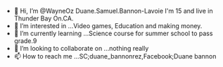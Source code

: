 - 👋 Hi, I’m @WayneOz Duane.Samuel.Bannon-Lavoie I'm 15 and live in Thunder Bay On.CA.
- 👀 I’m interested in ...Video games, Education and making money.
- 🌱 I’m currently learning ...Science course for summer school to pass grade.9
- 💞️ I’m looking to collaborate on ...nothing really
- 📫 How to reach me ...SC;duane_bannonrez,Facebook;Duane bannon

<!---
WayneOz/WayneOz is a ✨ special ✨ repository because its `README.md` (this file) appears on your GitHub profile.
You can click the Preview link to take a look at your changes.
--->
